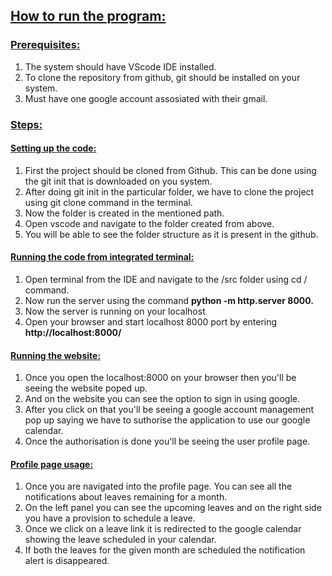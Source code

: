 ## <ins>How to run the program:<ins>

### <ins>Prerequisites:<ins>
1. The system should have VScode IDE installed.
2. To clone the repository from github, git should be installed on your system.
3. Must have one google account assosiated with their gmail.

### <ins>Steps:<ins>

#### <ins>Setting up the code:<ins>
1. First the project should be cloned from Github. This can be done using the git init that is downloaded on you system.
2. After doing git init in the particular folder, we have to clone the project using git clone command in the terminal.
3. Now the folder is created in the mentioned path.
4. Open vscode and navigate to the folder created from above.
5. You will be able to see the folder structure as it is present in the github.

#### <ins>Running the code from integrated terminal:<ins>
1. Open terminal from the IDE and navigate to the /src folder using cd / command.
2. Now run the server using the command **python -m http.server 8000.**
3. Now the server is running on your localhost
4. Open your browser and start localhost 8000 port by entering **http://localhost:8000/**

#### <ins>Running the website:<ins>
1. Once you open the localhost:8000 on your browser then you'll be seeing the website poped up.
2. And on the website you can see the option to sign in using google.
3. After you click on that you'll be seeing a google account management pop up saying we have to suthorise the application to use our google calendar.
4. Once the authorisation is done you'll be seeing the user profile page.
  
#### <ins>Profile page usage:<ins>
1. Once you are navigated into the profile page. You can see all the notifications about leaves remaining for a month.
2. On the left panel you can see the upcoming leaves and on the right side you have a provision to schedule a leave.
3. Once we click on a leave link it is redirected to the google calendar showing the leave scheduled in your calendar.
4. If both the leaves for the given month are scheduled the notification alert is disappeared.
  
  
  
